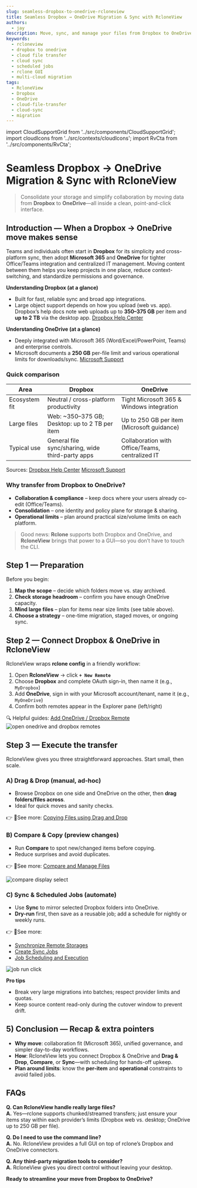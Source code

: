 ```yaml
---
slug: seamless-dropbox-to-onedrive-rcloneview
title: Seamless Dropbox → OneDrive Migration & Sync with RcloneView
authors:
  - jay
description: Move, sync, and manage your files from Dropbox to OneDrive with RcloneView’s friendly GUI—no command line required.
keywords:
  - rcloneview
  - dropbox to onedrive
  - cloud file transfer
  - cloud sync
  - scheduled jobs
  - rclone GUI
  - multi-cloud migration
tags:
  - RcloneView
  - Dropbox
  - OneDrive
  - cloud-file-transfer
  - cloud-sync
  - migration
---
```


import CloudSupportGrid from '../src/components/CloudSupportGrid';
import cloudIcons from '../src/contexts/cloudIcons';
import RvCta from '../src/components/RvCta';

# Seamless Dropbox → OneDrive Migration & Sync with RcloneView

> Consolidate your storage and simplify collaboration by moving data from **Dropbox** to **OneDrive**—all inside a clean, point-and-click interface.


## Introduction — When a Dropbox → OneDrive move makes sense

Teams and individuals often start in **Dropbox** for its simplicity and cross-platform sync, then adopt **Microsoft 365** and **OneDrive** for tighter Office/Teams integration and centralized IT management. Moving content between them helps you keep projects in one place, reduce context-switching, and standardize permissions and governance.

<!-- truncate -->

**Understanding Dropbox (at a glance)**  
- Built for fast, reliable sync and broad app integrations.  
- Large object support depends on how you upload (web vs. app). Dropbox’s help docs note web uploads up to **350–375 GB** per item and **up to 2 TB** via the desktop app.  [Dropbox Help Center](https://help.dropbox.com/create-upload/add-files)

**Understanding OneDrive (at a glance)**  
- Deeply integrated with Microsoft 365 (Word/Excel/PowerPoint, Teams) and enterprise controls.  
- Microsoft documents a **250 GB** per-file limit and various operational limits for downloads/sync.  [Microsoft Support](https://support.microsoft.com/en-us/office/restrictions-and-limitations-in-onedrive-and-sharepoint-64883a5d-228e-48f5-b3d2-eb39e07630fa)

### Quick comparison

| Area | Dropbox | OneDrive |
|---|---|---|
| Ecosystem fit | Neutral / cross-platform productivity | Tight Microsoft 365 & Windows integration |
| Large files | Web: ~350–375 GB; Desktop: up to 2 TB per item | Up to 250 GB per item (Microsoft guidance) |
| Typical use | General file sync/sharing, wide third-party apps | Collaboration with Office/Teams, centralized IT |

Sources: [Dropbox Help Center](https://help.dropbox.com/create-upload/add-files) [Microsoft Support](https://support.microsoft.com/en-us/office/restrictions-and-limitations-in-onedrive-and-sharepoint-64883a5d-228e-48f5-b3d2-eb39e07630fa)

### Why transfer from Dropbox to OneDrive?

- **Collaboration & compliance** – keep docs where your users already co-edit (Office/Teams). 
- **Consolidation** – one identity and policy plane for storage & sharing. 
- **Operational limits** – plan around practical size/volume limits on each platform. 

> Good news: **Rclone** supports both Dropbox and OneDrive, and **RcloneView** brings that power to a GUI—so you don’t have to touch the CLI.

<!-- Obsidian note: CTA 컴포넌트 -->
<RvCta imageSrc="/img/rcloneview-preview.png" downloadUrl="https://rcloneview.com/src/download.html" />

## Step 1 — Preparation

Before you begin:

1. **Map the scope** – decide which folders move vs. stay archived.  
2. **Check storage headroom** – confirm you have enough OneDrive capacity.  
3. **Mind large files** – plan for items near size limits (see table above). 
4. **Choose a strategy** – one-time migration, staged moves, or ongoing sync.


## Step 2 — Connect Dropbox & OneDrive in RcloneView

RcloneView wraps **rclone config** in a friendly workflow:

1. Open **RcloneView** → click **`+ New Remote`**  
2. Choose **Dropbox** and complete OAuth sign-in, then name it (e.g., `MyDropbox`)  
3. Add **OneDrive**, sign in with your Microsoft account/tenant, name it (e.g., `MyOneDrive`)  
4. Confirm both remotes appear in the Explorer pane (left/right)

🔍 Helpful guides:  [Add OneDrive / Dropbox Remote](/support/howto/remote-storage-connection-settings/add-oath-online-login#quick-setup-guide)  
<img src="/support/images/en/tutorials/open-onedrive-and-dropbox-remotes.png" alt="open onedrive and dropbox remotes" class="img-medium img-center" />

## Step 3 — Execute the transfer

RcloneView gives you three straightforward approaches. Start small, then scale.

### A) Drag & Drop (manual, ad-hoc)
- Browse Dropbox on one side and OneDrive on the other, then **drag folders/files across**.  
- Ideal for quick moves and sanity checks.

👉 See more: [Copying Files using Drag and Drop](/support/howto/rcloneview-basic/browse-and-manage-remote-storage#copying-files-using-drag-and-drop)

### B) Compare & Copy (preview changes)
- Run **Compare** to spot new/changed items before copying.  
- Reduce surprises and avoid duplicates.

👉 See more: [Compare and Manage Files](/support/howto/rcloneview-basic/compare-folder-contents#compare-results-and-manage-files)

<img src="/support/images/en/howto/rcloneview-basic/compare-display-select.png" alt="compare display select" class="img-medium img-center" />

### C) Sync & Scheduled Jobs (automate)
- Use **Sync** to mirror selected Dropbox folders into OneDrive.  
- **Dry-run** first, then save as a reusable job; add a schedule for nightly or weekly runs.

👉 See more:
- [Synchronize Remote Storages](/support/howto/rcloneview-basic/synchronize-remote-storages)
- [Create Sync Jobs](/support/howto/rcloneview-basic/create-sync-jobs)
- [Job Scheduling and Execution](/support/howto/rcloneview-advanced/job-scheduling-and-execution)

<img src="/support/images/en/howto/rcloneview-basic/job-run-click.png" alt="job run click" class="img-medium img-center" />

**Pro tips**
- Break very large migrations into batches; respect provider limits and quotas.  
- Keep source content read-only during the cutover window to prevent drift.


## 5) Conclusion — Recap & extra pointers

- **Why move**: collaboration fit (Microsoft 365), unified governance, and simpler day-to-day workflows. 
- **How**: RcloneView lets you connect Dropbox & OneDrive and **Drag & Drop**, **Compare**, or **Sync**—with scheduling for hands-off upkeep.
- **Plan around limits**: know the **per-item** and **operational** constraints to avoid failed jobs. 


## FAQs

**Q. Can RcloneView handle really large files?**  
**A.** Yes—rclone supports chunked/streamed transfers; just ensure your items stay within each provider’s limits (Dropbox web vs. desktop; OneDrive up to 250 GB per file).  

**Q. Do I need to use the command line?**  
**A.** No. RcloneView provides a full GUI on top of rclone’s Dropbox and OneDrive connectors.  

**Q. Any third-party migration tools to consider?**  
**A.** RcloneView gives you direct control without leaving your desktop. 


**Ready to streamline your move from Dropbox to OneDrive?**  


<CloudSupportGrid />